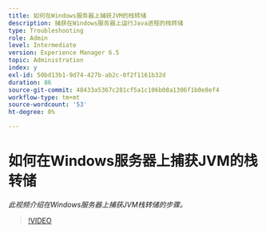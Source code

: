 ```yaml
---
title: 如何在Windows服务器上捕获JVM的栈转储
description: 捕获在Windows服务器上运行Java进程的栈转储
type: Troubleshooting
role: Admin
level: Intermediate
version: Experience Manager 6.5
topic: Administration
index: y
exl-id: 50bd13b1-9d74-427b-ab2c-0f2f1161b32d
duration: 86
source-git-commit: 48433a5367c281cf5a1c106b08a1306f1b0e8ef4
workflow-type: tm+mt
source-wordcount: '53'
ht-degree: 0%

---
```


# 如何在Windows服务器上捕获JVM的栈转储

*此视频介绍在Windows服务器上捕获JVM栈转储的步骤。*

>[!VIDEO](https://video.tv.adobe.com/v/335490?quality=12&learn=on)
